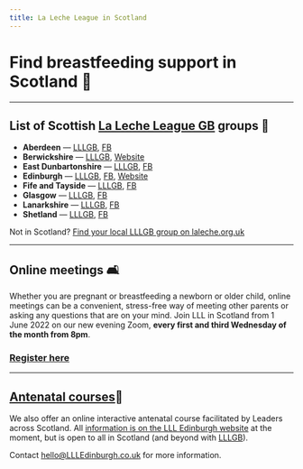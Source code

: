 ```yaml
---
title: La Leche League in Scotland
---
```

# Find breastfeeding support in Scotland 🏴󠁧󠁢󠁳󠁣󠁴󠁿

---

## List of Scottish [La Leche League GB](https://laleche.org.uk) groups 🤱

* **Aberdeen** — [LLLGB](https://www.laleche.org.uk/supportgroup/lll-aberdeen/), [FB](https://www.facebook.com/LLLAberdeen/)
* **Berwickshire** — [LLLGB](https://www.laleche.org.uk/supportgroup/lll-berwickshire/), [Website](https://berwickshire.breastfeeding.scot)
* **East Dunbartonshire** — [LLLGB](https://www.laleche.org.uk/supportgroup/lll-east-dunbartonshire/), [FB](https://www.facebook.com/llleastdunbartonshire)
* **Edinburgh** — [LLLGB](https://www.laleche.org.uk/supportgroup/la-leche-league-edinburgh/), [FB](https://www.facebook.com/LLLedinburgh/), [Website](https://llledinburgh.co.uk)
* **Fife and Tayside** — [LLLGB](https://www.laleche.org.uk/supportgroup/la-leche-league-fife-and-tayside/), [FB](https://www.facebook.com/lalechefifetayside)
* **Glasgow** — [LLLGB](https://www.laleche.org.uk/supportgroup/la-leche-league-glasgow/), [FB](https://www.facebook.com/La-Leche-League-Glasgow-796431593761220/)
* **Lanarkshire** — [LLLGB](https://www.laleche.org.uk/supportgroup/lll-lanarkshire/), [FB](https://www.facebook.com/LLLLanarkshire)
* **Shetland** — [LLLGB](https://www.laleche.org.uk/supportgroup/lll-sheltand/), [FB](https://www.facebook.com/lllshetland/)

Not in Scotland? [Find your local LLLGB group on laleche.org.uk](https://www.laleche.org.uk/find-lll-support-group/)

---

## Online meetings 🛋

Whether you are pregnant or breastfeeding a newborn or older child, online meetings can be a convenient, stress-free way of meeting other parents or asking any questions that are on your mind. Join LLL in Scotland from 1 June 2022 on our new evening Zoom, **every first and third Wednesday of the month from 8pm**.

### [Register here](https://us02web.zoom.us/j/81505907374?pwd=VW5KYXVkem1CSWpZUU5JOFA1SG9aZz09)

---

## [Antenatal courses](https://llledinburgh.co.uk/antenatal-courses/)🤰

We also offer an online interactive antenatal course facilitated by Leaders across Scotland. All [information is on the LLL Edinburgh website](https://llledinburgh.co.uk/antenatal-courses/) at the moment, but is open to all in Scotland (and beyond with [LLLGB](https://www.laleche.org.uk/antenatal-courses/)).

Contact [hello@LLLEdinburgh.co.uk](mailto:hello@LLLEdinburgh.co.uk) for more information.